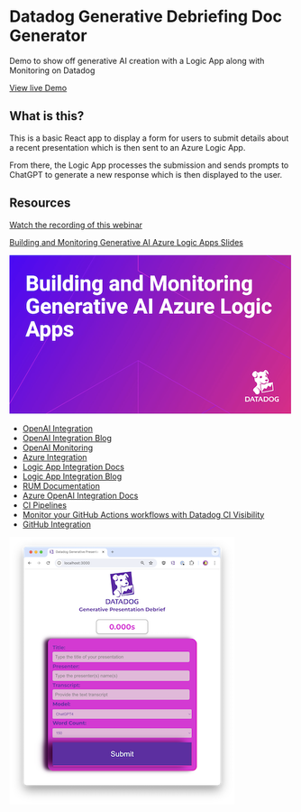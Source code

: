 # Datadog Generative Debriefing Doc Generator
Demo to show off generative AI creation with a Logic App along with Monitoring on Datadog

[View live Demo](https://purple-desert-0fca51310.3.azurestaticapps.net)

## What is this?
This is a basic React app to display a form for users to submit details about a recent presentation which is then sent to an Azure Logic App.

From there, the Logic App processes the submission and sends prompts to ChatGPT to generate a new response which is then displayed to the user.


## Resources

[Watch the recording of this webinar](https://www.datadoghq.com/partner/azuregenai/)

[Building and Monitoring Generative AI Azure Logic Apps Slides](slides/Azure-Logic-App-GenAI-Webinar.pdf)

![slides/Azure-Logic-App-GenAI-Webinar.pdf](images/slides.png)

- [OpenAI Integration](https://dtdg.co/4a7SVo1)
- [OpenAI Integration Blog](https://dtdg.co/4bMALK3)
- [OpenAI Monitoring](https://dtdg.co/3WyylKp)
- [Azure Integration](https://dtdg.co/3yl1H4P)
- [Logic App Integration Docs](https://dtdg.co/4aeSXut)
- [Logic App Integration Blog](https://dtdg.co/3QBb1YT)
- [RUM Documentation](https://dtdg.co/3V1HiuR)
- [Azure OpenAI Integration Docs](https://dtdg.co/4aZLxwl)
- [CI Pipelines](https://dtdg.co/4doM5NQ)
- [Monitor your GitHub Actions workflows with Datadog CI Visibility](https://dtdg.co/3QEAIb0)
- [GitHub Integration](https://dtdg.co/3UwZbQC)

![UI screenshot](images/screenshot.png)





